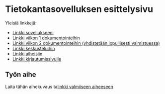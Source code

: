 # Tietokantasovelluksen esittelysivu

Yleisiä linkkejä:

* [Linkki sovellukseeni](http://laol.users.cs.helsinki.fi/tsoha)
* [Linkki viikon 1 dokumentointeihin](https://github.com/Shyles/Tsoha-Bootstrap/blob/master/doc/dokumentaatio.pdf)
* [Linkki viikon 2 dokumentointeihin (yhdistetään lopullisesti valmistuessa)](https://github.com/Shyles/Tsoha-Bootstrap/blob/master/doc/QuickDBD-Tsoha.png
)
* [Linkki keskusteluihin](http://laol.users.cs.helsinki.fi/tsoha/discussion)
* [Linkki aiheisiin](http://laol.users.cs.helsinki.fi/tsoha/category)
* [Linkki kirjautumissivulle](http://laol.users.cs.helsinki.fi/tsoha/login)

## Työn aihe

Laita tähän aihekuvaus ta[linkki valmiiseen aiheeseen](http://advancedkittenry.github.io/suunnittelu_ja_tyoymparisto/aiheet/Keskustelufoorumi.html)
